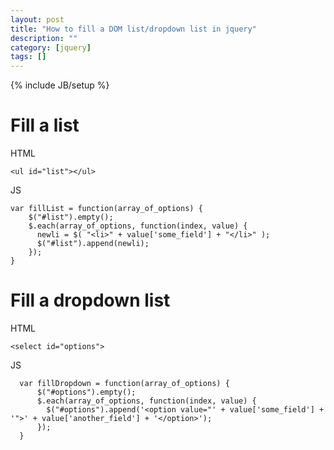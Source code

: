 ```yaml
---
layout: post
title: "How to fill a DOM list/dropdown list in jquery"
description: ""
category: [jquery]
tags: []
---
```

{% include JB/setup %}


# Fill a list

HTML

    <ul id="list"></ul>

JS

    var fillList = function(array_of_options) {
        $("#list").empty();
        $.each(array_of_options, function(index, value) {
          newli = $( "<li>" + value['some_field'] + "</li>" );
          $("#list").append(newli);
        });
    }



# Fill a dropdown list

HTML

    <select id="options">

JS

      var fillDropdown = function(array_of_options) {
          $("#options").empty();
          $.each(array_of_options, function(index, value) {
            $("#options").append('<option value="' + value['some_field'] + '">' + value['another_field'] + '</option>');
          });
      }



